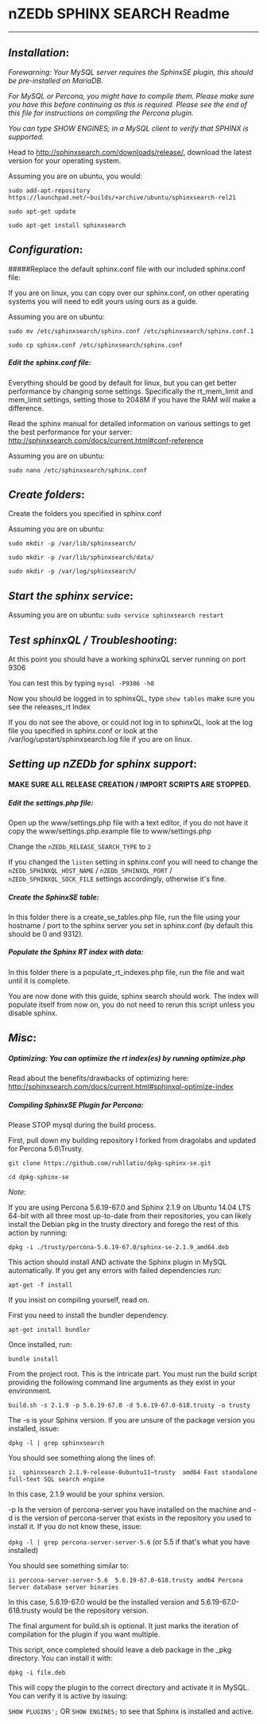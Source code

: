 # nZEDb SPHINX SEARCH Readme
---------------------------

## _Installation_:

_Forewarning: Your MySQL server requires the SphinxSE plugin, this should be pre-installed on MariaDB._

_For MySQL or Percona, you might have to compile them. Please make sure you have this before continuing as this is required.  Please see the end of this file for instructions on compiling the Percona plugin._

_You can type SHOW ENGINES; in a MySQL client to verify that SPHINX is supported._

Head to http://sphinxsearch.com/downloads/release/, download the latest version for your operating system.

Assuming you are on ubuntu, you would:

`sudo add-apt-repository https://launchpad.net/~builds/+archive/ubuntu/sphinxsearch-rel21`

`sudo apt-get update`

`sudo apt-get install sphinxsearch`

## _Configuration_:
#####Replace the default sphinx.conf file with our included sphinx.conf file:

If you are on linux, you can copy over our sphinx.conf, on other operating systems you will need to edit yours using ours as a guide.

Assuming you are on ubuntu:

`sudo mv /etc/sphinxsearch/sphinx.conf /etc/sphinxsearch/sphinx.conf.1`

`sudo cp sphinx.conf /etc/sphinxsearch/sphinx.conf`

##### Edit the sphinx.conf file:
Everything should be good by default for linux, but you can get better performance by changing some settings. Specifically the rt_mem_limit and mem_limit settings, setting those to 2048M if you have the RAM will make a difference.

Read the sphinx manual for detailed information on various settings to get the best performance for your server: http://sphinxsearch.com/docs/current.html#conf-reference

Assuming you are on ubuntu:

`sudo nano /etc/sphinxsearch/sphinx.conf`

## _Create folders_:
Create the folders you specified in sphinx.conf

Assuming you are on ubuntu:

`sudo mkdir -p /var/lib/sphinxsearch/`

`sudo mkdir -p /var/lib/sphinxsearch/data/`

`sudo mkdir -p /var/log/sphinxsearch/`

## _Start the sphinx service_:
Assuming you are on ubuntu:
`sudo service sphinxsearch restart`

## _Test sphinxQL / Troubleshooting_:
At this point you should have a working sphinxQL server running on port 9306

You can test this by typing `mysql -P9306 -h0`

Now you should be logged in to sphinxQL, type `show tables` make sure you see the releases_rt Index

If you do not see the above, or could not log in to sphinxQL, look at the log file you specified in sphinx.conf or look at the /var/log/upstart/sphinxsearch.log file if you are on linux.

## _Setting up nZEDb for sphinx support_:

#### MAKE SURE ALL RELEASE CREATION / IMPORT SCRIPTS ARE STOPPED.

##### Edit the settings.php file:
Open up the www/settings.php file with a text editor, if you do not have it copy the www/settings.php.example file to www/settings.php

Change the `nZEDb_RELEASE_SEARCH_TYPE` to `2`

If you changed the `listen` setting in sphinx.conf you will need to change the `nZEDb_SPHINXQL_HOST_NAME` / `nZEDb_SPHINXQL_PORT` / `nZEDb_SPHINXQL_SOCK_FILE` settings accordingly, otherwise it's fine.

##### Create the SphinxSE table:
In this folder there is a create_se_tables.php file, run the file using your hostname / port to the sphinx server you set in sphinx.conf (by default this should be 0 and 9312).

##### Populate the Sphinx RT index with data:
In this folder there is a populate_rt_indexes.php file, run the file and wait until it is complete.

You are now done with this guide, sphinx search should work. The index will populate itself from now on, you do not need to rerun this script unless you disable sphinx.

## _Misc_:

##### Optimizing: You can optimize the rt index(es) by running optimize.php

Read about the benefits/drawbacks of optimizing here: http://sphinxsearch.com/docs/current.html#sphinxql-optimize-index

##### Compiling SphinxSE Plugin for Percona:

Please STOP mysql during the build process.

First, pull down my building repository I forked from dragolabs and updated for Percona 5.6\Trusty.

`git clone https://github.com/ruhllatio/dpkg-sphinx-se.git`

`cd dpkg-sphinx-se`

_Note_:

If you are using Percona 5.6.19-67.0 and Sphinx 2.1.9 on Ubuntu 14.04 LTS 64-bit with all three most up-to-date from their repositories, you can likely install the Debian pkg in the trusty directory and forego the rest of this action by running:

`dpkg -i ./trusty/percona-5.6.19-67.0/sphinx-se-2.1.9_amd64.deb`

This action should install AND activate the Sphinx plugin in MySQL automatically.  If you get any errors with failed dependencies run:

`apt-get -f install`

If you insist on compiling yourself, read on.

First you need to install the bundler dependency.

`apt-get install bundler`

Once installed, run:

`bundle install`

From the project root.  This is the intricate part.  You must run the build script providing the following command line arguments as they exist in your environment.

`build.sh -s 2.1.9 -p 5.6.19-67.0 -d 5.6.19-67.0-618.trusty -o trusty`

The -s is your Sphinx version.  If you are unsure of the package version you installed, issue:

`dpkg -l | grep sphinxsearch`

You should see something along the lines of:

`ii  sphinxsearch 2.1.9-release-0ubuntu11~trusty  amd64 Fast standalone full-text SQL search engine`

In this case, 2.1.9 would be your sphinx version.

-p Is the version of percona-server you have installed on the machine and -d is the version of percona-server that exists in the repository you used to install it.  If you do not know these, issue:

`dpkg -l | grep percona-server-server-5.6` (or 5.5 if that's what you have installed)

You should see something similar to:

`ii percona-server-server-5.6  5.6.19-67.0-618.trusty amd64 Percona Server database server binaries`

In this case, 5.6.19-67.0 would be the installed version and 5.6.19-67.0-618.trusty would be the repository version.

The final argument for build.sh is optional.  It just marks the iteration of compilation for the plugin if you want multiple.

This script, once completed should leave a deb package in the _pkg directory.  You can install it with:

`dpkg -i file.deb`

This will copy the plugin to the correct directory and activate it in MySQL.  You can verify it is active by issuing:

`SHOW PLUGINS';` OR `SHOW ENGINES;` to see that Sphinx is installed and active.
